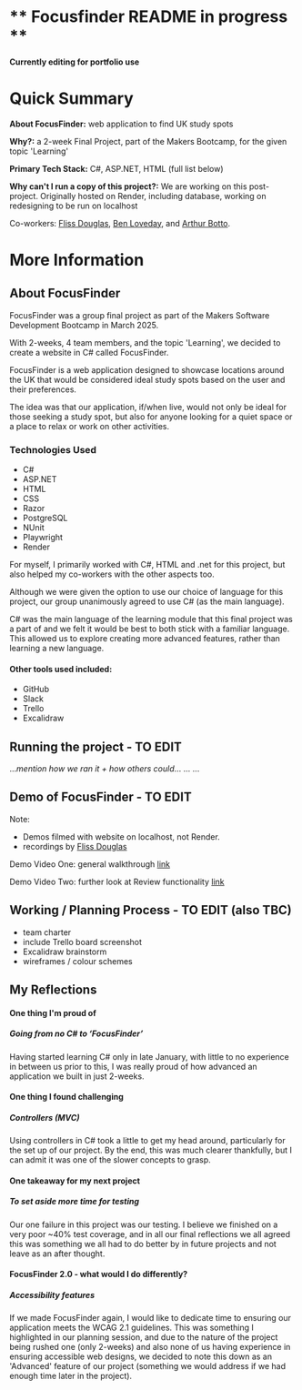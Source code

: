 # ** Focusfinder README in progress ** 
#### Currently editing for portfolio use


# Quick Summary

**About FocusFinder:** web application to find UK study spots

**Why?:** a 2-week Final Project, part of the Makers Bootcamp, for the given topic 'Learning'

**Primary Tech Stack:** C#, ASP.NET, HTML (full list below)

**Why can't I run a copy of this project?:** We are working on this post-project. Originally hosted on Render, including database, working on redesigning to be run on localhost

Co-workers: [Fliss Douglas](https://github.com/Flissd1795), [Ben Loveday](https://github.com/StrawberryScot), and [Arthur Botto](https://github.com/arthurbotto).


# More Information
## About FocusFinder
FocusFinder was a group final project as part of the Makers Software Development Bootcamp in March 2025.

With 2-weeks, 4 team members, and the topic 'Learning', we decided to create a website in C# called FocusFinder.

FocusFinder is a web application designed to showcase locations around the UK that would be considered ideal study spots based on the user and their preferences.

The idea was that our application, if/when live, would not only be ideal for those seeking a study spot, but also for anyone looking for a quiet space or a place to relax or work on other activities.

### Technologies Used
- C#
- ASP.NET
- HTML
- CSS
- Razor
- PostgreSQL
- NUnit
- Playwright
- Render


For myself, I primarily worked with C#, HTML and .net for this project, but also helped my co-workers with the other aspects too.

Although we were given the option to use our choice of language for this project, our group unanimously agreed to use C# (as the main language). 

C# was the main language of the learning module that this final project was a part of and we felt it would be best to both stick with a familiar language. This allowed us to explore creating more advanced features, rather than learning a new language.

#### Other tools used included:
- GitHub
- Slack
- Trello
- Excalidraw


## Running the project - TO EDIT
..._mention how we ran it + how others could_...
...
...

## Demo of FocusFinder - TO EDIT
Note: 
- Demos filmed with website on localhost, not Render.
- recordings by [Fliss Douglas](https://github.com/Flissd1795)


Demo Video One: general walkthrough [link](https://drive.google.com/file/d/1pTItBONqRRBNRpTUyix6AJ5HtaINnenu/view)

Demo Video Two: further look at Review functionality [link](https://drive.google.com/file/d/1sl6ppaYElKwe6-HIurpU5473AG_FQdHq/view)




## Working / Planning Process - TO EDIT (also TBC)
- team charter
- include Trello board screenshot 
- Excalidraw brainstorm
- wireframes / colour schemes



## My Reflections
#### One thing I'm proud of
##### Going from no C# to ‘FocusFinder’
Having started learning C# only in late January, with little to no experience in between us prior to this, I was really proud of how advanced an application we built in just 2-weeks.

#### One thing I found challenging
##### Controllers (MVC)
Using controllers in C# took a little to get my head around, particularly for the set up of our project.
By the end, this was much clearer thankfully, but I can admit it was one of the slower concepts to grasp.

#### One takeaway for my next project
##### To set aside more time for testing
Our one failure in this project was our testing. I believe we finished on a very poor ~40% test coverage, and in all our final reflections we all agreed this was something we all had to do better by in future projects and not leave as an after thought.

#### FocusFinder 2.0 - what would I do differently?
##### Accessibility features
If we made FocusFinder again, I would like to dedicate time to ensuring our application meets the WCAG 2.1 guidelines. 
This was something I highlighted in our planning session, and due to the nature of the project being rushed one (only 2-weeks) and also none of us having experience in ensuring accessible web designs, we decided to note this down as an 'Advanced' feature of our project (something we would address if we had enough time later in the project).


